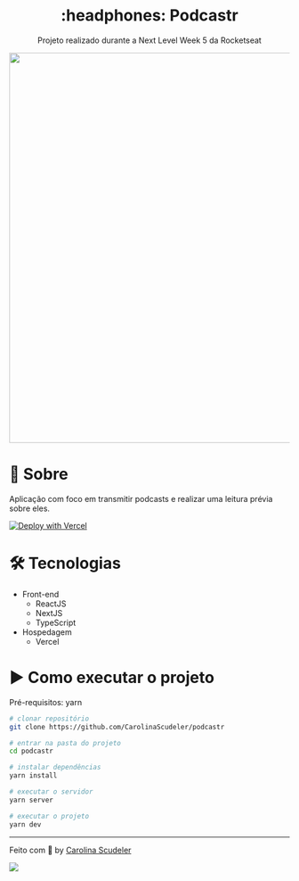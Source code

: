 <h1 align="center">:headphones: Podcastr</h1>
<div align="center">
  <p>Projeto realizado durante a Next Level Week 5 da Rocketseat</p>
  <img src="https://imgur.com/btSiBdi.png" width="700px">
</div>

# 📖 Sobre
<p>Aplicação com foco em transmitir podcasts e realizar uma leitura prévia sobre eles.</p>

[![Deploy with Vercel](https://vercel.com/button)](https://podcastr-cscudeler.vercel.app/)

<h1>🛠 Tecnologias</h1>

- Front-end
  - ReactJS
  - NextJS
  - TypeScript
- Hospedagem
  - Vercel

<h1>▶️ Como executar o projeto</h1>

Pré-requisitos: yarn

```bash
# clonar repositório
git clone https://github.com/CarolinaScudeler/podcastr

# entrar na pasta do projeto
cd podcastr

# instalar dependências
yarn install

# executar o servidor
yarn server

# executar o projeto
yarn dev
```

---

Feito com :purple_heart: by [Carolina Scudeler](https://github.com/CarolinaScudeler)

<div>
  <a href="https://www.linkedin.com/in/carolinascudeler/">
    <img src="https://img.shields.io/badge/-LinkedIn-%230077B5?style=for-the-badge&logo=linkedin&logoColor=white">
  </a>
</div>
